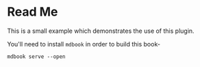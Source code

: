 # Read Me

This is a small example which demonstrates the use of this plugin.

You'll need to install `mdbook` in order to build this book-

    mdbook serve --open

